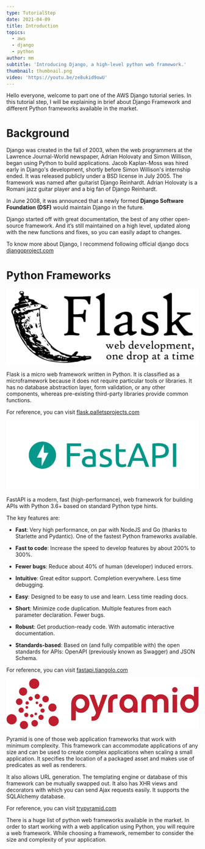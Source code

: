 ```yaml
---
type: TutorialStep
date: 2021-04-09
title: Introduction
topics:
  - aws
  - django
  - python
author: mm
subtitle: 'Introducing Django, a high-level python web framework.'
thumbnail: thumbnail.png
video: 'https://youtu.be/ze8ukid9owU'
---
```


Hello everyone, welcome to part one of the AWS Django tutorial series.
In this tutorial step, I will be explaining in brief about Django Framework and
different Python frameworks available in the market.

# Background

Django was created in the fall of 2003, when the web programmers
at the Lawrence Journal-World newspaper, Adrian Holovaty and Simon Willison,
began using Python to build applications. Jacob Kaplan-Moss was hired early
in Django's development, shortly before Simon Willison's internship ended.
It was released publicly under a BSD license in July 2005.
The framework was named after guitarist Django Reinhardt.
Adrian Holovaty is a Romani jazz guitar player and a big fan of
Django Reinhardt.

In June 2008, it was announced that a newly formed
**Django Software Foundation (DSF)** would maintain Django in the future.

Django started off with great documentation, the best of any other
open-source framework. And it’s still maintained on a high level,
updated along with the new functions and fixes, so you can easily
adapt to changes.

To know more about Django, I recommend following official django docs [djangoproject.com](https://www.djangoproject.com/)

# Python Frameworks

![flask](flask.png)

Flask is a micro web framework written in Python.
It is classified as a microframework because it does not require
particular tools or libraries. It has no database abstraction layer,
form validation, or any other components, whereas pre-existing third-party
libraries provide common functions.

For reference, you can visit [flask.palletsprojects.com](https://flask.palletsprojects.com/)

![fastapi](fastapi.png)

FastAPI is a modern, fast (high-performance), web framework
for building APIs with Python 3.6+ based on standard Python type hints.

The key features are:

- **Fast**: Very high performance, on par with NodeJS and Go (thanks to Starlette and Pydantic). One of the fastest Python frameworks available.

- **Fast to code**: Increase the speed to develop features by about 200% to 300%.

- **Fewer bugs**: Reduce about 40% of human (developer) induced errors.
- **Intuitive**: Great editor support. Completion everywhere. Less time debugging.
- **Easy**: Designed to be easy to use and learn. Less time reading docs.
- **Short**: Minimize code duplication. Multiple features from each parameter declaration. Fewer bugs.
- **Robust**: Get production-ready code. With automatic interactive documentation.
- **Standards-based**: Based on (and fully compatible with) the open standards for APIs: OpenAPI (previously known as Swagger) and JSON Schema.

For reference, you can visit [fastapi.tiangolo.com](https://fastapi.tiangolo.com/)

![pyramid](pyramid.png)

Pyramid is one of those web application frameworks that work with
minimum complexity. This framework can accommodate applications of
any size and can be used to create complex applications when scaling
a small application. It specifies the location of a packaged asset and
makes use of predicates as well as renderers.

It also allows URL generation. The templating engine or database
of this framework can be mutually swapped out. It also has XHR views
and decorators with which you can send Ajax requests easily. It supports
the SQLAlchemy database.

For reference, you can visit [trypyramid.com](https://trypyramid.com/)

There is a huge list of python web frameworks available in the market.
In order to start working with a web application using Python,
you will require a web framework. While choosing a framework,
remember to consider the size and complexity of your application.
